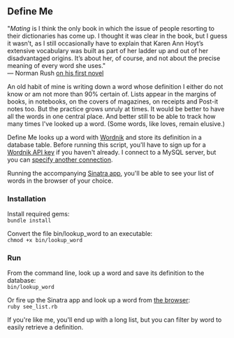 ## Define Me

"<i>Mating</i> is I think the only book in which the issue of people resorting to their dictionaries has come up. I thought it was clear in the book, but I guess it wasn’t, as I still occasionally have to explain that Karen Ann Hoyt’s extensive vocabulary was built as part of her ladder up and out of her disadvantaged origins. It’s about her, of course, and not about the precise meaning of every word she uses."<br>
— Norman Rush [on his first novel](http://www.slate.com/articles/arts/books/2013/09/norman_rush_author_of_mating_and_subtle_bodies_and_his_editor_at_knopf_ann.2.html)


An old habit of mine is writing down a word whose definition I either do not know or am not more than 90% certain of. Lists appear in the margins of books, in notebooks, on the covers of magazines, on receipts and Post-it notes too. But the practice grows unruly at times. It would be better to have all the words in one central place. And better still to be able to track how many times I've looked up a word. (Some words, like loves, remain elusive.)

Define Me looks up a word with [Wordnik](https://www.wordnik.com/) and store its definition in a database table. Before running this script, you'll have to sign up for a [Wordnik
API key](http://developer.wordnik.com/) if you haven't already. I connect to a MySQL server, but
you can [specify another connection](http://datamapper.org/getting-started.html).

Running the accompanying [Sinatra app](http://www.sinatrarb.com/), you'll be able to see your list of words in the browser of your choice.

### Installation
Install required gems:<br>
`bundle install`

Convert the file bin/lookup_word to an executable:<br>
`chmod +x bin/lookup_word`

### Run
From the command line, look up a word and save its definition to the database:<br>
`bin/lookup_word`

Or fire up the Sinatra app and look up a word from [the browser](http://localhost:4567/): <br>
`ruby see_list.rb`

If you're like me, you'll end up with a long list, but you can filter by word to easily retrieve a definition.


